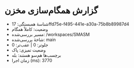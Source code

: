 # گزارش همگام‌سازی مخزن
- شناسهٔ همبستگی: 17ffd75e-f495-441e-a30a-75b8b89987d4
- وضعیت: کاملاً همگام
- مسیر بررسی‌شده: /workspaces/SMASM
- شاخهٔ بررسی‌شده: main
- جلوتر: 0 | عقب‌تر: 0
- وضعیت تمیزی: پاک
- برچسب‌ها هم‌سو هستند: بله
- زمان اجرا (ms): 3770
